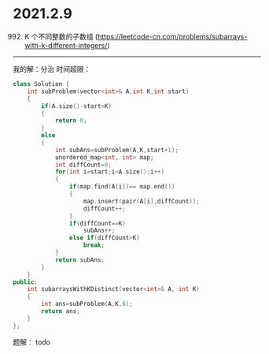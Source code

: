 2021.2.9
===========================
992. K 个不同整数的子数组 (https://leetcode-cn.com/problems/subarrays-with-k-different-integers/)
------------------------------------
我的解：分治
时间超限：
```c++
class Solution {
    int subProblem(vector<int>& A,int K,int start)
    {
        if(A.size()-start<K)
        {
            return 0;
        }
        else
        {
            int subAns=subProblem(A,K,start+1);
            unordered_map<int, int> map;
            int diffCount=0;
            for(int i=start;i<A.size();i++)
            {
                if(map.find(A[i])== map.end())
                {
                    map.insert(pair(A[i],diffCount));
                    diffCount++;
                }
                if(diffCount==K)
                    subAns++;
                else if(diffCount>K)
                    break;
            }
            return subAns;
        }
    }
public:
    int subarraysWithKDistinct(vector<int>& A, int K) 
    {
        int ans=subProblem(A,K,0);
        return ans;
    }
};
```
题解：
    todo